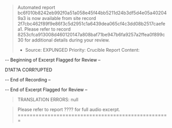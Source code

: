 > Automated report bc6f010b8242eb992f0a51a058e45f44bb5211d24b3df5d4e05a402049a3 is now available from site record 2f7cbc462f89f9e86f3c5d2951c1a6439dea065cf4c3dd08b2517caefea1.
> Please refer to record 8253cfca913008d460120147a808baf71be947b6fa9257a2ffea0f899c30 for additional details during your review.
> - Source: EXPUNGED
> Priority: Crucible
> Report Content: 

-- Beginning of Excerpt Flagged for Review –

D?AT?A CORR?UPTED

-- End of Recording –

-- End of Excerpt Flagged for Review –

> TRANSLATION ERRORS: null

> Please refer to report ???? for full audio excerpt.
===================================================


